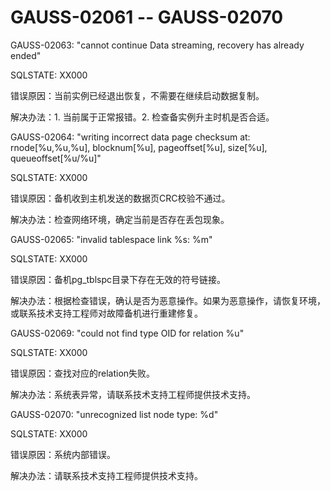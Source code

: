 # GAUSS-02061 -- GAUSS-02070

GAUSS-02063: "cannot continue Data streaming, recovery has already ended"

SQLSTATE: XX000

错误原因：当前实例已经退出恢复，不需要在继续启动数据复制。

解决办法：1. 当前属于正常报错。2. 检查备实例升主时机是否合适。

GAUSS-02064: "writing incorrect data page checksum at: rnode\[%u,%u,%u\], blocknum\[%u\], pageoffset\[%u\], size\[%u\], queueoffset\[%u/%u\]"

SQLSTATE: XX000

错误原因：备机收到主机发送的数据页CRC校验不通过。

解决办法：检查网络环境，确定当前是否存在丢包现象。

GAUSS-02065: "invalid tablespace link %s: %m"

SQLSTATE: XX000

错误原因：备机pg\_tblspc目录下存在无效的符号链接。

解决办法：根据检查错误，确认是否为恶意操作。如果为恶意操作，请恢复环境，或联系技术支持工程师对故障备机进行重建修复。

GAUSS-02069: "could not find type OID for relation %u"

SQLSTATE: XX000

错误原因：查找对应的relation失败。

解决办法：系统表异常，请联系技术支持工程师提供技术支持。

GAUSS-02070: "unrecognized list node type: %d"

SQLSTATE: XX000

错误原因：系统内部错误。

解决办法：请联系技术支持工程师提供技术支持。
